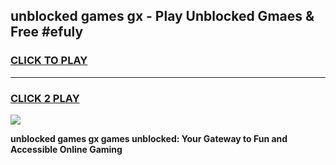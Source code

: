 
## unblocked games gx - Play Unblocked Gmaes & Free #efuly
<h3>
<a href="https://news.freeplayer.one?title=unblocked_games_gx&ref=24F">CLICK TO PLAY</a></h3>
<hr>

<h3>
<a href="https://news.freeplayer.one?title=unblocked_games_gx&ref=24F">CLICK 2 PLAY</a>
  
</h3>

<a href="https://news.freeplayer.one?title=unblocked_games_gx&ref=24F/"><img src="https://clearcache.store/games.png"></a>


**unblocked games gx games unblocked: Your Gateway to Fun and Accessible Online Gaming**
